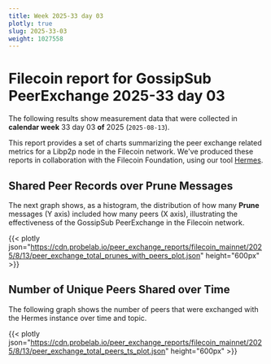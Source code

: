 ```yaml
---
title: Week 2025-33 day 03
plotly: true
slug: 2025-33-03
weight: 1027558
---
```


# Filecoin report for GossipSub PeerExchange 2025-33 day 03

The following results show measurement data that were collected in **calendar week** 33  day 03 **of** 
2025 (`2025-08-13`).

This report provides a set of charts summarizing the peer exchange related metrics for a Libp2p node in the Filecoin network.
We've produced these reports in collaboration with the Filecoin Foundation, using our tool [Hermes](/tools/hermes/).

## Shared Peer Records over Prune Messages
The next graph shows, as a histogram, the distribution of how many **Prune** messages (Y axis) included how many peers (X axis), 
illustrating the effectiveness of the GossipSub PeerExchange in the Filecoin network.

{{< plotly json="https://cdn.probelab.io/peer_exchange_reports/filecoin_mainnet/2025/8/13/peer_exchange_total_prunes_with_peers_plot.json" height="600px" >}}

## Number of Unique Peers Shared over Time
The following graph shows the number of peers that were exchanged with the Hermes instance over time and topic.

{{< plotly json="https://cdn.probelab.io/peer_exchange_reports/filecoin_mainnet/2025/8/13/peer_exchange_total_peers_ts_plot.json" height="600px" >}}